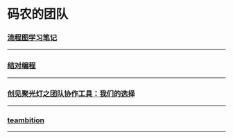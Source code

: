 码农的团队
==========

### [流程图学习笔记](flowchart)

---

### [结对编程](pair-program)

---

### [创见聚光灯之团队协作工具：我们的选择](select-tools)

---

### [teambition](teambition)

---
